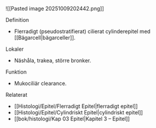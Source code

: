 ![[Pasted image 20251009202442.png]]

Definition
- Flerradigt (pseudostratifierat) cilierat cylinderepitel med [[Bägarcell|bägarceller]].

Lokaler
- Näshåla, trakea, större bronker.

Funktion
- Mukociliär clearance.

Relaterat
- [[Histologi/Epitel/Flerradigt Epitel|flerradigt epitel]]
- [[Histologi/Epitel/Cylindriskt Epitel|cylindriskt epitel]]
- [[bok/histologi/Kap 03 Epitel|Kapitel 3 – Epitel]]
